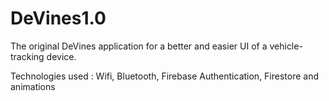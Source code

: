 # DeVines1.0
The original DeVines application for a better and easier UI of a vehicle-tracking device.

Technologies used  : Wifi, Bluetooth, Firebase Authentication, Firestore and animations
